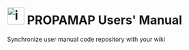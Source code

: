 # [<img src="images_antena.png" alt="images_antena" width="40">](https://github.com/propagamap) PROPAMAP Users' Manual
Synchronize user manual code repository with your wiki